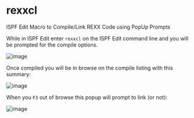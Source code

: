 # rexxcl
ISPF Edit Macro to Compile/Link REXX Code using PopUp Prompts

While in ISPF Edit enter `rexxcl` on the ISPF Edit command line and you will be prompted
for the compile options.

![image](https://github.com/lbdyck/rexxcl/assets/42328411/e73cf857-855d-4c5a-9d23-87841e758ce1)

Once compiled you will be in browse on the compile listing with this summary:

![image](https://github.com/lbdyck/rexxcl/assets/42328411/94bf1dea-8c2f-4019-a529-f6acaaef79c5)

When you `F3` out of browse this popup will prompt to link (or not):

![image](https://github.com/lbdyck/rexxcl/assets/42328411/b9cceb5a-c2d8-4098-bb48-9193e3f27ec1)

